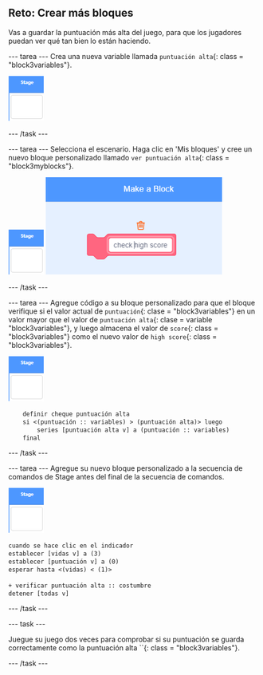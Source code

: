 ## Reto: Crear más bloques

Vas a guardar la puntuación más alta del juego, para que los jugadores puedan ver qué tan bien lo están haciendo.

\--- tarea \--- Crea una nueva variable llamada `puntuación alta`{: class = "block3variables"}.

![Sprite de escenario](images/stage-sprite.png)

\--- /task \---

\--- tarea \--- Selecciona el escenario. Haga clic en 'Mis bloques' y cree un nuevo bloque personalizado llamado `ver puntuación alta`{: class = "block3myblocks"}.

![Sprite de escenario](images/stage-sprite.png) ![captura de pantalla](images/dots-custom-1.png)

\--- /task \---

\--- tarea \--- Agregue código a su bloque personalizado para que el bloque verifique si el valor actual de `puntuación`{: clase = "block3variables"} en un valor mayor que el valor de `puntuación alta`{: clase = variable "block3variables"}, y luego almacena el valor de `score`{: class = "block3variables"} como el nuevo valor de `high score`{: class = "block3variables"}.

![Sprite de escenario](images/stage-sprite.png)

```blocks3
    definir cheque puntuación alta
    si <(puntuación :: variables) > (puntuación alta)> luego
        series [puntuación alta v] a (puntuación :: variables)
    final
```

\--- /task \---

\--- tarea \--- Agregue su nuevo bloque personalizado a la secuencia de comandos de Stage antes del final de la secuencia de comandos.

![Sprite de escenario](images/stage-sprite.png)

```blocks3
cuando se hace clic en el indicador
establecer [vidas v] a (3)
establecer [puntuación v] a (0)
esperar hasta <(vidas) < (1)>

+ verificar puntuación alta :: costumbre
detener [todas v]
```

\--- /task \---

\--- task \---

Juegue su juego dos veces para comprobar si su puntuación se guarda correctamente como la puntuación alta ``{: class = "block3variables"}.

\--- /task \---